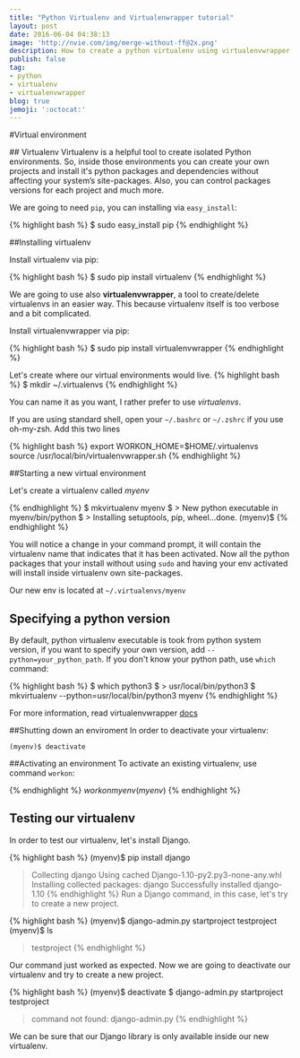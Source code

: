 ```yaml
---
title: "Python Virtualenv and Virtualenwrapper tutorial"
layout: post
date: 2016-06-04 04:38:13
image: 'http://nvie.com/img/merge-without-ff@2x.png'
description: How to create a python virtualenv using virtualenvwrapper
publish: false
tag:
- python
- virtualenv
- virtualenvwrapper
blog: true
jemoji: ':octocat:'
---
```


#Virtual environment

## Virtualenv
Virtualenv is a helpful tool to create isolated Python environments. So, inside those environments you can create your own projects and install it's python packages and dependencies without affecting your system’s site-packages. Also, you can control packages versions for each project and much more.

We are going to need `pip`, you can installing via `easy_install`:


{% highlight bash %}
$ sudo easy_install pip
{% endhighlight %}

##Installing virtualenv

Install virtualenv via pip:
 
{% highlight bash %}
$ sudo  pip install virtualenv
{% endhighlight %}

 
We are going to use also __virtualenvwrapper__, a tool to create/delete virtualenvs in an easier way. This  because virtualenv itself is too verbose and a bit complicated. 

Install virtualenvwrapper via pip:

{% highlight bash %}
$ sudo pip install virtualenvwrapper
{% endhighlight %}

Let's create where our virtual environments would live.
{% highlight bash %}
$ mkdir ~/.virtualenvs
{% endhighlight %}

You can name it as you want, I rather prefer to use _virtualenvs_.

If you are using standard shell, open your  `~/.bashrc` or `~/.zshrc` if you use oh-my-zsh. Add this two lines

{% highlight bash %}
export WORKON_HOME=$HOME/.virtualenvs  
source /usr/local/bin/virtualenvwrapper.sh
{% endhighlight %}

##Starting a new virtual environment

Let's create a virtualenv called _myenv_

{% endhighlight %}
$ mkvirtualenv myenv
$ > New python executable in myenv/bin/python
$ > Installing setuptools, pip, wheel...done.
(myenv)$
{% endhighlight %}

You will notice a change in your command prompt, it will contain the virtualenv name that indicates that it has been activated.  Now all the python packages that your install without using `sudo` and having your env activated will install inside virtualenv own site-packages.
 

Our new env is located at `~/.virtualenvs/myenv`

## Specifying a python version 

By default, python virtualenv executable is took from python system version, if you want to specify your own version, add `--python=your_python_path`. If you don't know your python path, use `which` command: 

{% highlight bash %}
$ which python3
$ > usr/local/bin/python3
$ mkvirtualenv --python=usr/local/bin/python3 myenv
{% endhighlight %}


For more information, read virtualenvwrapper [docs](http://virtualenvwrapper.readthedocs.org/en/latest/index.html)

##Shutting down an enviroment
  In order to deactivate your virtualenv:
  
  `(myenv)$ deactivate`

##Activating an environment
To activate an existing virtualenv, use command `workon`:

{% endhighlight %}
$workon myenv
(myenv)$
{% endhighlight %}

## Testing our virtualenv

In order to test our virtualenv, let's install Django.

{% highlight bash %}
(myenv)$ pip install django
> Collecting django
>  Using cached Django-1.10-py2.py3-none-any.whl
> Installing collected packages: django
> Successfully installed django-1.10
{% endhighlight %}
Run a Django command, in this case, let's try to create a new project.

{% highlight bash %}
(myenv)$ django-admin.py startproject testproject
(myenv)$ ls
> testproject
{% endhighlight %}

Our command just worked as expected. Now we are going to deactivate our virtualenv and try to create a new project.

{% highlight bash %}
(myenv)$ deactivate
$ django-admin.py startproject testproject
> command not found: django-admin.py
{% endhighlight %}

We can be sure that our Django library is only available inside our new virtualenv.